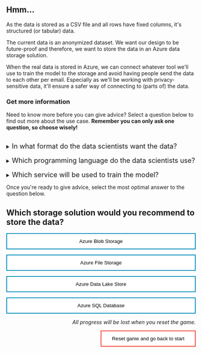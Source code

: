 <style>
.button  {
  border: none;
  color: black;
  width: 100%;
  padding: 12px 28px;
  background-color: white;
  border: 2px solid #008CBA;
  transition-duration: 0.4s;
}
.button:hover  {
  background-color: #008CBA;
  color: white; 
  border: 2px solid #008CBA;
}
.resetbutton  {
  border: none;
  color: black;
  float: right;
  padding: 12px 28px;
  background-color: white;
  border: 2px solid #f44336;
  transition-duration: 0.4s;
}
.resetbutton:hover  {
  background-color: #f44336;
  color: white; 
  border: 2px solid #f44336;
}
</style>

## Hmm...

As the data is stored as a CSV file and all rows have fixed columns, it's structured (or tabular) data.

The current data is an anonymized dataset. We want our design to be future-proof and therefore, we want to store the data in an Azure data storage solution. 

When the real data is stored in Azure, we can connect whatever tool we'll use to train the model to the storage and avoid having people send the data to each other per email. Especially as we'll be working with privacy-sensitive data, it'll ensure a safer way of connecting to (parts of) the data. 

### Get more information
Need to know more before you can give advice? Select a question below to find out more about the use case. **Remember you can only ask one question, so choose wisely!**


<br>
<details>
<summary><font size="+1">In what format do the data scientists want the data?</font></summary>
Our data scientists are used to working with CSV files. They prefer working with CSVs because it allows them to read the data and the type of data as they'd like. Most of them have no experience with SQL.
</details>

<br>
<details>
<summary><font size="+1">Which programming language do the data scientists use?</font></summary>
The data scientists only work in Python. They work in Jupyter notebooks.
</details>

<br>
<details>
<summary><font size="+1">Which service will be used to train the model?</font></summary>
We're still debating, but it will be either Azure Synapse Analytics, Azure Databricks, or Azure Machine Learning.
</details>

Once you're ready to give advice, select the most optimal answer to the question below.

## Which storage solution would you recommend to store the data?

<button class="button" onclick="window.location.href='03B';">Azure Blob Storage</button>

<button class="button" onclick="window.location.href='03B';">Azure File Storage</button>

<button class="button" onclick="window.location.href='03A';">Azure Data Lake Store</button>

<button class="button" onclick="window.location.href='03B';">Azure SQL Database</button>

<p style="text-align:right;"><i>All progress will be lost when you reset the game.</i></p>

<button class="resetbutton" onclick="window.location.href='../start-01-data';">Reset game and go back to start</button>

<script>
    //Get all details elements
    const questions = document.querySelectorAll('details');

    //add event listener
    questions.forEach(det => {
        det.addEventListener('toggle', toggleOpenOneOnly)
    })

// toggle state of details elements
    function toggleOpenOneOnly(e) {
        questions.forEach(det => {
            if (det != this) {
                let splitText = det.innerHTML.split("</summary>");
                det.innerHTML = splitText[0] + "</summary>\nYou already asked one question.\n";
            }
            
            det.removeEventListener('toggle', toggleOpenOneOnly)
        });
    }
</script>
